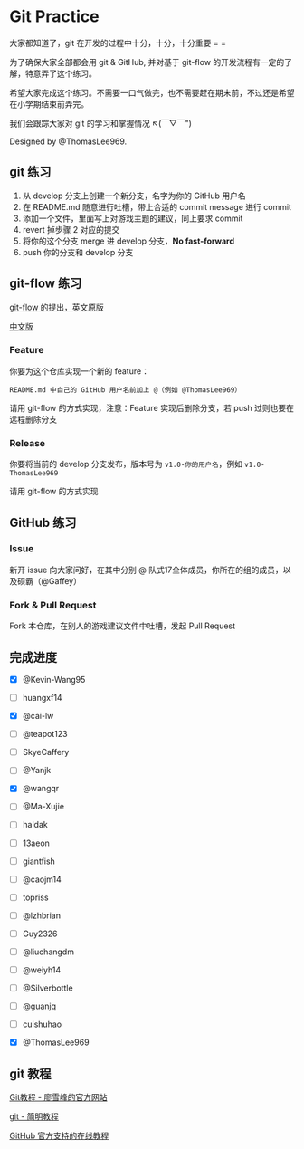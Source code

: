 ﻿# Git Practice

大家都知道了，git 在开发的过程中十分，十分，十分重要 = =

为了确保大家全部都会用 git & GitHub, 并对基于 git-flow 的开发流程有一定的了解，特意弄了这个练习。

希望大家完成这个练习。不需要一口气做完，也不需要赶在期末前，不过还是希望在小学期结束前弄完。

我们会跟踪大家对 git 的学习和掌握情况 ↖(￣▽￣")

Designed by @ThomasLee969.


## git 练习

1. 从 develop 分支上创建一个新分支，名字为你的 GitHub 用户名
2. 在 README.md 随意进行吐槽，带上合适的 commit message 进行 commit
3. 添加一个文件，里面写上对游戏主题的建议，同上要求 commit
4. revert 掉步骤 2 对应的提交
5. 将你的这个分支 merge 进 develop 分支，**No fast-forward**
6. push 你的分支和 develop 分支


## git-flow 练习

[git-flow 的提出，英文原版](http://nvie.com/posts/a-successful-git-branching-model/)

[中文版](http://www.ruanyifeng.com/blog/2012/07/git.html)

### Feature

你要为这个仓库实现一个新的 feature：

    README.md 中自己的 GitHub 用户名前加上 @（例如 @ThomasLee969）

请用 git-flow 的方式实现，注意：Feature 实现后删除分支，若 push 过则也要在远程删除分支

### Release

你要将当前的 develop 分支发布，版本号为 `v1.0-你的用户名`，例如 `v1.0-ThomasLee969`

请用 git-flow 的方式实现

## GitHub 练习

### Issue

新开 issue 向大家问好，在其中分别 @ 队式17全体成员，你所在的组的成员，以及硕霸（@Gaffey）

### Fork & Pull Request

Fork 本仓库，在别人的游戏建议文件中吐槽，发起 Pull Request


## 完成进度

- [x] @Kevin-Wang95
- [ ] huangxf14
- [x] @cai-lw
- [ ] @teapot123
- [ ] SkyeCaffery
- [ ] @Yanjk
- [x] @wangqr
- [ ] @Ma-Xujie
- [ ] haldak
- [ ] 13aeon
- [ ] giantfish
- [ ] @caojm14
- [ ] topriss
- [ ] @lzhbrian
- [ ] Guy2326
- [ ] @liuchangdm
- [ ] @weiyh14
- [ ] @Silverbottle
- [ ] @guanjq
- [ ] cuishuhao
- [x] @ThomasLee969


## git 教程

[Git教程 - 廖雪峰的官方网站](http://www.liaoxuefeng.com/wiki/0013739516305929606dd18361248578c67b8067c8c017b000)

[git - 简明教程](http://rogerdudler.github.io/git-guide/index.zh.html)

[GitHub 官方支持的在线教程](https://try.github.io)
